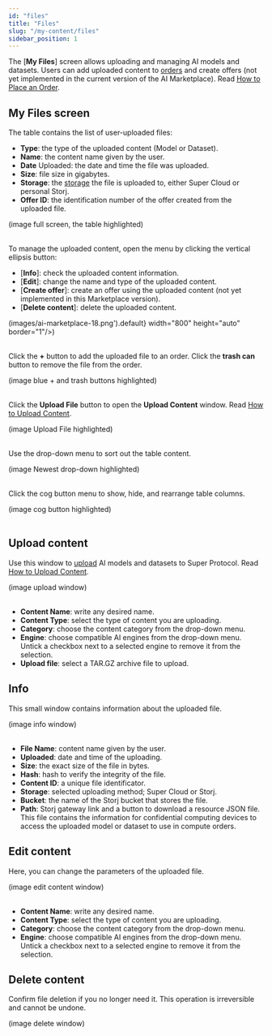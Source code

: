 ```yaml
---
id: "files"
title: "Files"
slug: "/my-content/files"
sidebar_position: 1
---
```


The [**My Files**] screen allows uploading and managing AI models and datasets. Users can add uploaded content to [orders](https://docs.superprotocol.com/developers/fundamentals/orders) and create offers (not yet implemented in the current version of the AI Marketplace). Read [How to Place an Order](/ai-marketplace/guides/guide-place-order).

## My Files screen

The table contains the list of user-uploaded files:

- **Type**: the type of the uploaded content (Model or Dataset).
- **Name**: the content name given by the user.
- **Date** Uploaded: the date and time the file was uploaded.
- **Size**: file size in gigabytes.
- **Storage**: the [storage](/ai-marketplace/my-content) the file is uploaded to, either Super Cloud or personal Storj.
- **Offer ID**: the identification number of the offer created from the uploaded file.

(image full screen, the table highlighted)
<br/>
<br/>

To manage the uploaded content, open the menu by clicking the vertical ellipsis button:

- [**Info**]: check the uploaded content information.
- [**Edit**]: change the name and type of the uploaded content.
- [**Create offer**]: create an offer using the uploaded content (not yet implemented in this Marketplace version).
- [**Delete content**]: delete the uploaded content.

(images/ai-marketplace-18.png').default} width="800" height="auto" border="1"/>)
<br/>
<br/>

Click the **+** button to add the uploaded file to an order. Click the **trash can** button to remove the file from the order.

(image blue + and trash buttons highlighted)
<br/>
<br/>

Click the **Upload File** button to open the **Upload Content** window. Read [How to Upload Content](/ai-marketplace/guides/guide-upload).

(image Upload File highlighted)
<br/>
<br/>

Use the drop-down menu to sort out the table content.

(image Newest drop-down highlighted)
<br/>
<br/>

Click the cog button menu to show, hide, and rearrange table columns.

(image cog button highlighted)
<br/>
<br/>

## Upload content

Use this window to [upload](/ai-marketplace/my-content) AI models and datasets to Super Protocol. Read [How to Upload Content](/ai-marketplace/guides/guide-upload).

(image upload window)
<br/>
<br/>

- **Content Name**: write any desired name.
- **Content Type**: select the type of content you are uploading.
- **Category**: choose the content category from the drop-down menu.
- **Engine**: choose compatible AI engines from the drop-down menu. Untick a checkbox next to a selected engine to remove it from the selection.
- **Upload file**: select a TAR.GZ archive file to upload.

## Info

This small window contains information about the uploaded file.

(image info window)
<br/>
<br/>

- **File Name**: content name given by the user.
- **Uploaded**: date and time of the uploading.
- **Size**: the exact size of the file in bytes.
- **Hash**: hash to verify the integrity of the file.
- **Content ID**: a unique file identificator.
- **Storage**: selected uploading method; Super Cloud or Storj.
- **Bucket**: the name of the Storj bucket that stores the file.
- **Path**: Storj gateway link and a button to download a resource JSON file. This file contains the information for confidential computing devices to access the uploaded model or dataset to use in compute orders.

## Edit content

Here, you can change the parameters of the uploaded file.

(image edit content window)
<br/>
<br/>

- **Content Name**: write any desired name.
- **Content Type**: select the type of content you are uploading.
- **Category**: choose the content category from the drop-down menu.
- **Engine**: choose compatible AI engines from the drop-down menu. Untick a checkbox next to a selected engine to remove it from the selection.

## Delete content

Confirm file deletion if you no longer need it. This operation is irreversible and cannot be undone.

(image delete window)
<br/>